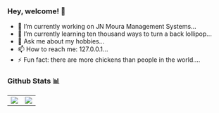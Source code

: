 ### Hey, welcome! 👋

- 🔭 I’m currently working on JN Moura Management Systems...
- 🌱 I’m currently learning ten thousand ways to turn a back lollipop...
- 💬 Ask me about my hobbies...
- 📫 How to reach me: 127.0.0.1...
- ⚡ Fun fact: there are more chickens than people in the world....

### Github Stats 📊

<table>
  <tr>
    <td valign="top"><img src="https://github-readme-stats.vercel.app/api?username=pedro-afk" /></td>
    <td valign="top"><img src="https://github-readme-stats.vercel.app/api/top-langs/?username=pedro-afk&layout=donut" /></td>
  </tr>
</table>

